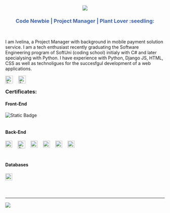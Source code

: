 <h1 align="center">
    <img src="https://readme-typing-svg.herokuapp.com/?font=Righteous&size=35&center=true&vCenter=true&width=500&height=70&duration=4000&lines=HI+THERE,+👋+THIS+IS+IVELINA!;+NICE+TO+MEET+YOU!;" />
</h1>

<h3 align="center" style="color: #3d64ad;">Code Newbie | Project Manager | Plant Lover :seedling: </h3>

<br/>

I am Ivelina, a Project Manager with background in mobile payment solution service. I am a tech enthusiast recently graduating the Software Engineering program of SoftUni (coding school) initialy with C# and later specialysing with Python. I have experience with Python, Django JS, HTML, CSS as well as technoligues for the succesfgul development of a web applications.

<img alt="Static Badge" align="left" alt="oop" height="24px" src="https://img.shields.io/badge/-ivelina--k-blue?style=flat&logo=linkedin&link=https%3A%2F%2Fwww.linkedin.com%2Fin%2Fivelina-k%2F" style="padding-right:1em; padding-bottom:0.5em;"/>
<img alt="Static Badge" align="left" alt="oop" height="24px" src="https://img.shields.io/github/followers/ikaragyulieva?label=follow&style=social" style="padding-right:1em; padding-bottom:0.5em;"/>
<br/>
<!--
[![Linkedin: ivelina-k](https://img.shields.io/badge/-ivelina--k-blue?style=flat&logo=linkedin&link=https%3A%2F%2Fwww.linkedin.com%2Fin%2Fivelina-k%2F)](https://www.linkedin.com/in/ivelina-k/)
[![GitHub ikaragyulieva](https://img.shields.io/github/followers/ikaragyulieva?label=follow&style=social)](https://github.com/ikaragyulieva)

*   🌍  I'm based in Geneva, Switzerland
*   ✉️  You can contact me at [ivelina.karagulieva@gmail.com](mailto:ivelina.karagulieva@gmail.com)
*   🤝  I'm open to collaborating on projects
  -->
  ### My Skills 
 <br/>
<div align="center">
    <img src="https://skillicons.dev/icons?i=python,javascript,html,css,vscode,nodejs,mysql,github,git,django&theme=light" />
    <img src="https://skillicons.dev/icons?i=pycharm,postgres,docker,cs,figma,postman&theme=light" /><br>
</div>
<!--
<p align="left">
<a href="https://www.python.org/" target="_blank" rel="noreferrer"><img src="https://raw.githubusercontent.com/danielcranney/readme-generator/main/public/icons/skills/python-colored.svg" width="36" height="36" alt="Python" /></a><a href="https://developer.mozilla.org/en-US/docs/Web/JavaScript" target="_blank" rel="noreferrer"><img src="https://raw.githubusercontent.com/danielcranney/readme-generator/main/public/icons/skills/javascript-colored.svg" width="36" height="36" alt="JavaScript" /></a><a href="https://code.visualstudio.com/" target="_blank" rel="noreferrer"><img src="https://raw.githubusercontent.com/danielcranney/readme-generator/main/public/icons/skills/visualstudiocode.svg" width="36" height="36" alt="VS Code" /></a><a href="https://developer.mozilla.org/en-US/docs/Glossary/HTML5" target="_blank" rel="noreferrer"><img src="https://raw.githubusercontent.com/danielcranney/readme-generator/main/public/icons/skills/html5-colored.svg" width="36" height="36" alt="HTML5" /></a><a href="https://www.w3.org/TR/CSS/#css" target="_blank" rel="noreferrer"><img src="https://raw.githubusercontent.com/danielcranney/readme-generator/main/public/icons/skills/css3-colored.svg" width="36" height="36" alt="CSS3" /></a><a href="https://nodejs.org/en/" target="_blank" rel="noreferrer"><img src="https://raw.githubusercontent.com/danielcranney/readme-generator/main/public/icons/skills/nodejs-colored.svg" width="36" height="36" alt="NodeJS" /></a><a href="https://www.postgresql.org/" target="_blank" rel="noreferrer"><img src="https://raw.githubusercontent.com/danielcranney/readme-generator/main/public/icons/skills/postgresql-colored.svg" width="36" height="36" alt="PostgreSQL" /></a><a href="https://www.adobe.com/uk/products/photoshop.html" target="_blank" rel="noreferrer"><img src="https://raw.githubusercontent.com/danielcranney/readme-generator/main/public/icons/skills/photoshop-colored.svg" width="36" height="36" alt="Photoshop" /></a><a href="https://www.figma.com/" target="_blank" rel="noreferrer"><img src="https://raw.githubusercontent.com/danielcranney/readme-generator/main/public/icons/skills/figma-colored.svg" width="36" height="36" alt="Figma" /></a><a href="https://www.djangoproject.com/" target="_blank" rel="noreferrer"><img src="https://raw.githubusercontent.com/danielcranney/readme-generator/main/public/icons/skills/django-colored.svg" width="36" height="36" alt="Django" /></a><a href="https://www.docker.com/" target="_blank" rel="noreferrer"><img src="https://raw.githubusercontent.com/danielcranney/readme-generator/main/public/icons/skills/docker-colored.svg" width="36" height="36" alt="Docker" /></a>
</p>
  -->

### Certificates:

#### Front-End
<div style="display: flex; flex-wrap: wrap">
  <img alt="Static Badge" src="https://img.shields.io/badge/-OOP-black?style=flat&logo=python&label=Python%20&labelColor=white&link=https%3A%2F%2Fgithub.com%2Fikaragyulieva%2Fikaragyulieva%2Fblob%2Fmain%2Fcertificates%2FPython%2520OOP%2520-%2520October%25202023%2520-%2520Certificate.pdf">

</div>
<br />

#### Back-End
<div style="display: flex; flex-wrap: wrap">
  <!-- https://img.shields.io/badge/Python-OOP-darkred?logo=Python&labelColor=blue&logoColor=white&style=flat -->
  <a href="./certificates/python_algorithms_cert.jpeg"><img align="left" alt="algorithms" height="22px" src="./badges/python_algorithms_badge.svg" style="padding-right:1em; padding-bottom:0.5em;"/></a>
<img alt="Static Badge" align="left" alt="oop" height="24px" src="https://img.shields.io/badge/-OOP-black?style=flat&logo=python&label=Python%20&labelColor=white&link=https%3A%2F%2Fgithub.com%2Fikaragyulieva%2Fikaragyulieva%2Fblob%2Fmain%2Fcertificates%2FPython%2520OOP%2520-%2520October%25202023%2520-%2520Certificate.pdf"style="padding-right:1em; padding-bottom:0.5em;"/>
  <a href="./certificates/python_oop_cert.jpeg"><img align="left" alt="oop" height="22px" src="./badges/python_oop_badge.svg" style="padding-right:1em; padding-bottom:0.5em;"/></a>
  <a href="./certificates/python_advanced_cert.jpeg"><img align="left" alt="advanced" height="22px" src="./badges/python_advanced_badge.svg" style="padding-right:1em; padding-bottom:0.5em;"/></a>
  <a href="./certificates/python_fundamentals_cert.jpeg"><img align="left" alt="fundamentals" height="22px" src="./badges/python_fundamentals_badge.svg" style="padding-right:1em; padding-bottom:0.5em;"/></a>
  <a href="./certificates/python_basics_cert.jpeg"><img align="left" alt="basics" height="22px" src="./badges/python_basics_badge.svg" style="padding-right:1em; padding-bottom:0.5em;"/></a>
</div>
<br />

#### Databases
<div style="display: flex; flex-wrap: wrap">
  <a href="./certificates/mysql_fundamentals_cert.jpeg"><img align="left" alt="mysql" height="22px" src="./badges/mysql_fundamentals_badge.svg" style="padding-right:1em; padding-bottom:0.5em;"/></a>

</div>
<br />
<br />
<hr />


![](./profile-3d-contrib/profile-green-animate.svg)
